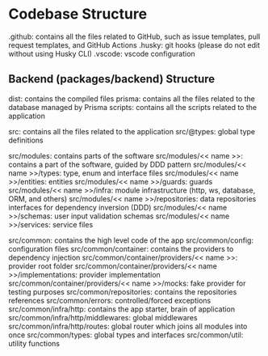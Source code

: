 # Codebase Structure

.github: contains all the files related to GitHub, such as issue templates, pull request templates, and GitHub Actions
.husky: git hooks (please do not edit without using Husky CLI)
.vscode: vscode configuration

## Backend (packages/backend) Structure

dist: contains the compiled files
prisma: contains all the files related to the database managed by Prisma
scripts: contains all the scripts related to the application

src: contains all the files related to the application
src/@types: global type definitions

src/modules: contains parts of the software
src/modules/<< name >>: contains a part of the software, guided by DDD pattern
src/modules/<< name >>/types: type, enum and interface files
src/modules/<< name >>/entities: entities
src/modules/<< name >>/guards: guards
src/modules/<< name >>/infra: module infrastructure (http, ws, database, ORM, and others)
src/modules/<< name >>/repositories: data repositories interfaces for dependency inversion (DDD)
src/modules/<< name >>/schemas: user input validation schemas
src/modules/<< name >>/services: service files

src/common: contains the high level code of the app
src/common/config: configuration files
src/common/container: contains the providers to dependency injection
src/common/container/providers/<< name >>: provider root folder
src/common/container/providers/<< name >>/implementations: provider implementation
src/common/container/providers/<< name >>/mocks: fake provider for testing purposes
src/common/repositories: contains the repositories references
src/common/errors: controlled/forced exceptions
src/common/infra/http: contains the app starter, brain of application
src/common/infra/http/middlewares: global middlewares
src/common/infra/http/routes: global router which joins all modules into once
src/common/types: global types and interfaces
src/common/util: utility functions
